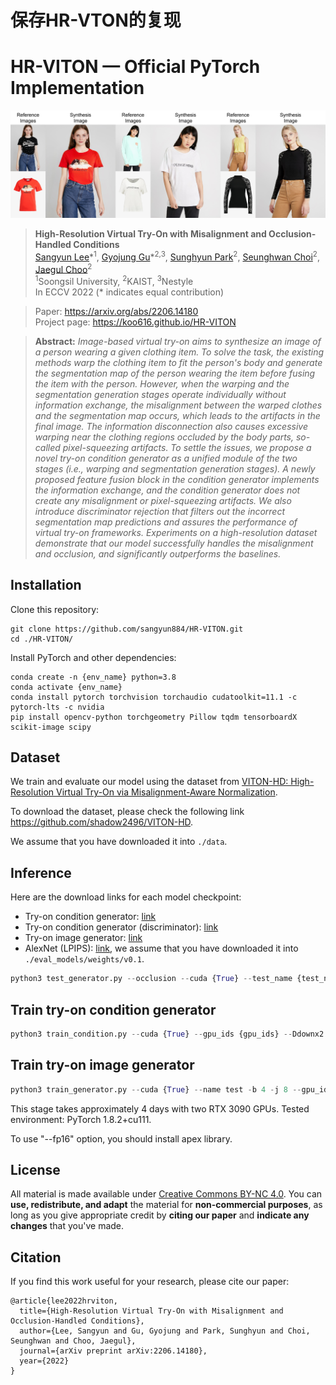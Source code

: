 # 保存HR-VTON的复现
# HR-VITON &mdash; Official PyTorch Implementation
<!-- This repository contains a PyTorch implementation for our paper "High-Resolution Virtual Try-On with Misalignment and Occlusion-Handled Conditions". -->

![Teaser image](./figures/fig.jpg)

> **High-Resolution Virtual Try-On with Misalignment and Occlusion-Handled Conditions**<br>
> [Sangyun Lee](https://github.com/sangyun884)\*<sup>1</sup>, [Gyojung Gu](https://github.com/koo616)\*<sup>2,3</sup>, [Sunghyun Park](https://psh01087.github.io)<sup>2</sup>, [Seunghwan Choi](https://github.com/shadow2496)<sup>2</sup>, [Jaegul Choo](https://sites.google.com/site/jaegulchoo)<sup>2</sup><br>
> <sup>1</sup>Soongsil University, <sup>2</sup>KAIST, <sup>3</sup>Nestyle<br>
> In ECCV 2022 (* indicates equal contribution)

> Paper: https://arxiv.org/abs/2206.14180<br>
> Project page: https://koo616.github.io/HR-VITON

> **Abstract:** *Image-based virtual try-on aims to synthesize an image of a person wearing a given clothing item. To solve the task, the existing methods warp the clothing item to fit the person's body and generate the segmentation map of the person wearing the item before fusing the item with the person. However, when the warping and the segmentation generation stages operate individually without information exchange, the misalignment between the warped clothes and the segmentation map occurs, which leads to the artifacts in the final image. The information disconnection also causes excessive warping near the clothing regions occluded by the body parts, so-called pixel-squeezing artifacts. To settle the issues, we propose a novel try-on condition generator as a unified module of the two stages (i.e., warping and segmentation generation stages). A newly proposed feature fusion block in the condition generator implements the information exchange, and the condition generator does not create any misalignment or pixel-squeezing artifacts. We also introduce discriminator rejection that filters out the incorrect segmentation map predictions and assures the performance of virtual try-on frameworks. Experiments on a high-resolution dataset demonstrate that our model successfully handles the misalignment and occlusion, and significantly outperforms the baselines.*

## Installation

Clone this repository:

```
git clone https://github.com/sangyun884/HR-VITON.git
cd ./HR-VITON/
```

Install PyTorch and other dependencies:

```
conda create -n {env_name} python=3.8
conda activate {env_name}
conda install pytorch torchvision torchaudio cudatoolkit=11.1 -c pytorch-lts -c nvidia
pip install opencv-python torchgeometry Pillow tqdm tensorboardX scikit-image scipy
```

## Dataset
We train and evaluate our model using the dataset from [VITON-HD: High-Resolution Virtual Try-On via Misalignment-Aware Normalization](https://github.com/shadow2496/VITON-HD).

To download the dataset, please check the following link https://github.com/shadow2496/VITON-HD.

We assume that you have downloaded it into `./data`.

## Inference

Here are the download links for each model checkpoint:

- Try-on condition generator: [link](https://drive.google.com/file/d/1XJTCdRBOPVgVTmqzhVGFAgMm2NLkw5uQ/view?usp=sharing)
- Try-on condition generator (discriminator): [link](https://drive.google.com/file/d/1T4V3cyRlY5sHVK7Quh_EJY5dovb5FxGX/view?usp=share_link)
- Try-on image generator: [link](https://drive.google.com/file/d/1T5_YDUhYSSKPC_nZMk2NeC-XXUFoYeNy/view?usp=share_link)
- AlexNet (LPIPS): [link](https://drive.google.com/file/d/1FF3BBSDIA3uavmAiuMH6YFCv09Lt8jUr/view?usp=sharing), we assume that you have downloaded it into `./eval_models/weights/v0.1`.

```python
python3 test_generator.py --occlusion --cuda {True} --test_name {test_name} --tocg_checkpoint {condition generator ckpt} --gpu_ids {gpu_ids} --gen_checkpoint {image generator ckpt} --datasetting unpaired --dataroot {dataset_path} --data_list {pair_list_textfile}
```

## Train try-on condition generator

```python
python3 train_condition.py --cuda {True} --gpu_ids {gpu_ids} --Ddownx2 --Ddropout --lasttvonly --interflowloss --occlusion
```

## Train try-on image generator

```python
python3 train_generator.py --cuda {True} --name test -b 4 -j 8 --gpu_ids {gpu_ids} --fp16 --tocg_checkpoint {condition generator ckpt path} --occlusion
```
This stage takes approximately 4 days with two RTX 3090 GPUs. Tested environment: PyTorch 1.8.2+cu111.

To use "--fp16" option, you should install apex library.

## License

All material is made available under [Creative Commons BY-NC 4.0](https://creativecommons.org/licenses/by-nc/4.0/). You can **use, redistribute, and adapt** the material for **non-commercial purposes**, as long as you give appropriate credit by **citing our paper** and **indicate any changes** that you've made.

## Citation

If you find this work useful for your research, please cite our paper:

```
@article{lee2022hrviton,
  title={High-Resolution Virtual Try-On with Misalignment and Occlusion-Handled Conditions},
  author={Lee, Sangyun and Gu, Gyojung and Park, Sunghyun and Choi, Seunghwan and Choo, Jaegul},
  journal={arXiv preprint arXiv:2206.14180},
  year={2022}
}
```
